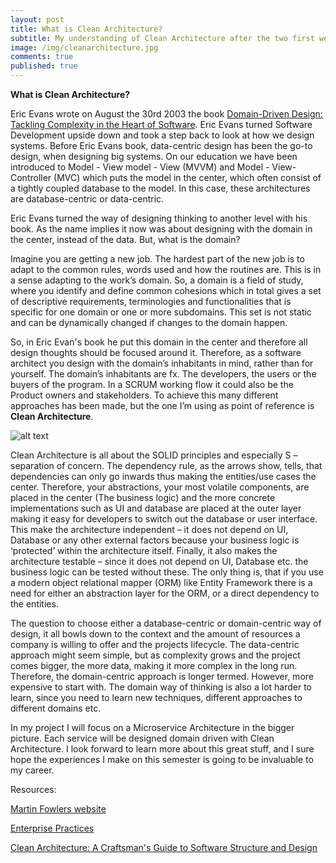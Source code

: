 ```yaml
---
layout: post
title: What is Clean Architecture?
subtitle: My understanding of Clean Architecture after the two first weeks.
image: /img/cleanarchitecture.jpg
comments: true
published: true
---
```


**What is Clean Architecture?**

Eric Evans wrote on August the 30rd 2003 the book [Domain-Driven Design: Tackling Complexity in the Heart of Software]( https://www.amazon.com/Domain-Driven-Design-Tackling-Complexity-Software/dp/0321125215). Eric Evans turned Software Development upside down and took a step back to look at how we design systems. Before Eric Evans book, data-centric design has been the go-to design, when designing big systems. On our education we have been introduced to Model - View model - View (MVVM) and Model - View- Controller (MVC) which puts the model in the center, which often consist of a tightly coupled database to the model. In this case, these architectures are database-centric or data-centric. 

Eric Evans turned the way of designing thinking to another level with his book. As the name implies it now was about designing with the domain in the center, instead of the data. But, what is the domain?

Imagine you are getting a new job. The hardest part of the new job is to adapt to the common rules, words used and how the routines are. This is in a sense adapting to the work’s domain. So, a domain is a field of study, where you identify and define common cohesions which in total gives a set of descriptive requirements, terminologies and functionalities that is specific for one domain or one or more subdomains. This set is not static and can be dynamically changed if changes to the domain happen. 

So, in Eric Evan's book he put this domain in the center and therefore all design thoughts should be focused around it. Therefore, as a software architect you design with the domain’s inhabitants in mind, rather than for yourself. The domain’s inhabitants are fx. The developers, the users or the buyers of the program. In a SCRUM working flow it could also be the Product owners and stakeholders. To achieve this many different approaches has been made, but the one I’m using as point of reference is **Clean Architecture**.

![alt text](https://cdn-images-1.medium.com/max/1200/0*GtcSDT7dNFshDM7c "Clean Architecture visually")

Clean Architecture is all about the SOLID principles and especially S – separation of concern. The dependency rule, as the arrows show, tells, that dependencies can only go inwards thus making the entities/use cases the center. Therefore, your abstractions, your most volatile components, are placed in the center (The business logic) and the more concrete implementations such as UI and database are placed at the outer layer making it easy for developers to switch out the database or user interface. This make the architecture independent – it does not depend on UI, Database or any other external factors because your business logic is ‘protected’ within the architecture itself. Finally, it also makes the architecture testable – since it does not depend on UI, Database etc. the business logic can be tested without these. The only thing is, that if you use a modern object relational mapper (ORM) like Entity Framework there is a need for either an abstraction layer for the ORM, or a direct dependency to the entities. 

The question to choose either a database-centric or domain-centric way of design, it all bowls down to the context and the amount of resources a company is willing to offer and the projects lifecycle. The data-centric approach might seem simple, but as complexity grows and the project comes bigger, the more data, making it more complex in the long run. Therefore, the domain-centric approach is longer termed. However, more expensive to start with. The domain way of thinking is also a lot harder to learn, since you need to learn new techniques, different approaches to different domains etc. 

In my project I will focus on a Microservice Architecture in the bigger picture. Each service will be designed domain driven with Clean Architecture. I look forward to learn more about this great stuff, and I sure hope the experiences I make on this semester is going to be invaluable to my career. 

Resources:

[Martin Fowlers website](https://martinfowler.com/)

[Enterprise Practices](https://enterprisecraftsmanship.com/2015/11/19/domain-centric-vs-data-centric-approaches-to-software-development/)

[Clean Architecture: A Craftsman's Guide to Software Structure and Design]( https://www.amazon.com/Clean-Architecture-Craftsmans-Software-Structure/dp/0134494164)


